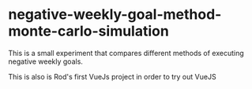 # negative-weekly-goal-method-monte-carlo-simulation
This is a small experiment that compares different methods of executing negative weekly goals.

This is also is Rod's first VueJs project in order to try out VueJS

